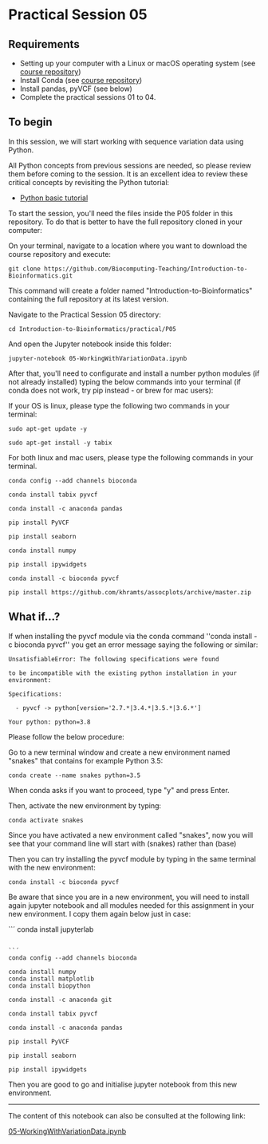 # Practical Session 05

## Requirements

* Setting up your computer with a Linux or macOS operating system (see [course repository](https://github.com/Biocomputing-Teaching/Introduction-to-Bioinformatics))
* Install Conda (see [course repository](https://github.com/Biocomputing-Teaching/Introduction-to-Bioinformatics))
* Install pandas, pyVCF (see below)
* Complete the practical sessions 01 to 04.

## To begin

In this session, we will start working with sequence variation data using Python.

All Python concepts from previous sessions are needed, so please review them before coming to the session. It is an excellent idea to review these critical concepts by revisiting the Python tutorial:

- [Python basic tutorial](https://www.tutorialspoint.com/python/index.htm)

To start the session, you'll need the files inside the P05 folder in this repository. To do that is better to have the full repository cloned in your computer:

On your terminal, navigate to a location where you want to download the course repository and execute:

```
git clone https://github.com/Biocomputing-Teaching/Introduction-to-Bioinformatics.git
```
This command will create a folder named "Introduction-to-Bioinformatics" containing the full repository at its latest version.

Navigate to the Practical Session 05 directory:

```
cd Introduction-to-Bioinformatics/practical/P05
```

And open the Jupyter notebook inside this folder:

```
jupyter-notebook 05-WorkingWithVariationData.ipynb
```

After that, you'll need to configurate and install a number python modules (if not already installed) typing the below commands into your terminal (if conda does not work, try pip instead - or brew for mac users):

If your OS is linux, please type the following two commands in your terminal:

```
sudo apt-get update -y
```

```
sudo apt-get install -y tabix
```

For both linux and mac users, please type the following commands in your terminal.

```
conda config --add channels bioconda
```

```
conda install tabix pyvcf
```

```
conda install -c anaconda pandas
```

```
pip install PyVCF
```

```
pip install seaborn
```

```
conda install numpy
```

```
pip install ipywidgets
```

```
conda install -c bioconda pyvcf
```


```
pip install https://github.com/khramts/assocplots/archive/master.zip
```

## What if...?

If when installing the pyvcf module via the conda command ''conda install -c bioconda pyvcf'' you get an error message saying the following or similar:

```
UnsatisfiableError: The following specifications were found

to be incompatible with the existing python installation in your environment:

Specifications:

  - pyvcf -> python[version='2.7.*|3.4.*|3.5.*|3.6.*']

Your python: python=3.8

```

Please follow the below procedure:

Go to a new terminal window and create a new environment named "snakes" that contains for example Python 3.5:

```
conda create --name snakes python=3.5
```

When conda asks if you want to proceed, type "y" and press Enter.

Then, activate the new environment by typing:

```
conda activate snakes
```

Since you have activated a new environment called "snakes", now you will see that your command line will start with (snakes) rather than (base) 

Then you can try installing the pyvcf module by typing in the same terminal with the new environment:

```
conda install -c bioconda pyvcf
```

Be aware that since you are in a new environment, you will need to install again jupyter notebook and all modules needed for this assignment in your new environment. I copy them again below just in case:

``´
conda install jupyterlab
```

``´
conda config --add channels bioconda
```

```
conda install numpy
conda install matplotlib
conda install biopython
```
```
conda install -c anaconda git
```

```
conda install tabix pyvcf
```

```
conda install -c anaconda pandas
```

```
pip install PyVCF
```

```
pip install seaborn
```

```
pip install ipywidgets
```

Then you are good to go and initialise jupyter notebook from this new environment.

*****************

The content of this notebook can also be consulted at the following link:

[05-WorkingWithVariationData.ipynb](https://github.com/Biocomputing-Teaching/Introduction-to-Bioinformatics/blob/main/practical/P05/05-WorkingWithVariationData.ipynb)

